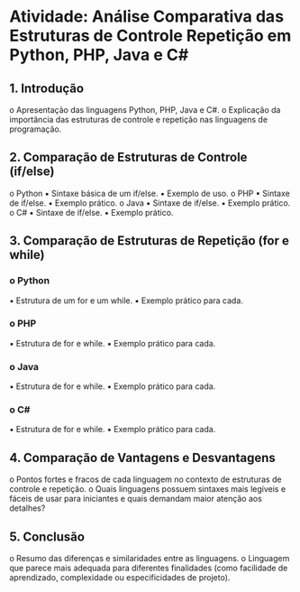 # Atividade: Análise Comparativa das Estruturas de Controle Repetição em Python, PHP, Java e C#






## 1. Introdução
o Apresentação das linguagens Python, PHP, Java e C#.
o Explicação da importância das estruturas de controle e repetição nas
linguagens de programação.





## 2. Comparação de Estruturas de Controle (if/else)
o Python
▪ Sintaxe básica de um if/else.
▪ Exemplo de uso.
o PHP
▪ Sintaxe de if/else.
▪ Exemplo prático.
o Java
▪ Sintaxe de if/else.
▪ Exemplo prático.
o C#
▪ Sintaxe de if/else.
▪ Exemplo prático.


## 3. Comparação de Estruturas de Repetição (for e while)


### o Python
▪ Estrutura de um for e um while.
▪ Exemplo prático para cada.

### o PHP
▪ Estrutura de for e while.
▪ Exemplo prático para cada.

### o Java
▪ Estrutura de for e while.
▪ Exemplo prático para cada.

### o C#
▪ Estrutura de for e while.
▪ Exemplo prático para cada.


## 4. Comparação de Vantagens e Desvantagens
o Pontos fortes e fracos de cada linguagem no contexto de estruturas de
controle e repetição.
o Quais linguagens possuem sintaxes mais legíveis e fáceis de usar para
iniciantes e quais demandam maior atenção aos detalhes?

## 5. Conclusão
o Resumo das diferenças e similaridades entre as linguagens.
o Linguagem que parece mais adequada para diferentes finalidades (como
facilidade de aprendizado, complexidade ou especificidades de projeto).
